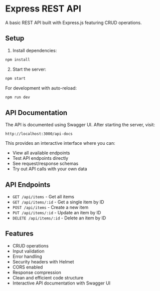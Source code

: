 # Express REST API

A basic REST API built with Express.js featuring CRUD operations.

## Setup

1. Install dependencies:
```bash
npm install
```

2. Start the server:
```bash
npm start
```

For development with auto-reload:
```bash
npm run dev
```

## API Documentation

The API is documented using Swagger UI. After starting the server, visit:
```
http://localhost:3000/api-docs
```

This provides an interactive interface where you can:
- View all available endpoints
- Test API endpoints directly
- See request/response schemas
- Try out API calls with your own data

## API Endpoints

- `GET /api/items` - Get all items
- `GET /api/items/:id` - Get a single item by ID
- `POST /api/items` - Create a new item
- `PUT /api/items/:id` - Update an item by ID
- `DELETE /api/items/:id` - Delete an item by ID

## Features

- CRUD operations
- Input validation
- Error handling
- Security headers with Helmet
- CORS enabled
- Response compression
- Clean and efficient code structure
- Interactive API documentation with Swagger UI
